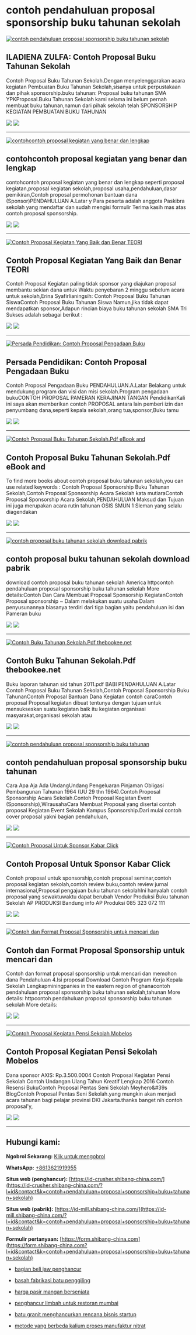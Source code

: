 # contoh pendahuluan proposal sponsorship buku tahunan sekolah

<a href="https://swt.shibang-china.com/?l=id&img&k=contoh+pendahuluan+proposal+sponsorship+buku+tahunan+sekolah" target="_blank">![contoh pendahuluan proposal sponsorship buku tahunan sekolah](http://static.shibang-china.com/all-800x300/1374.jpg)</a>

## ILADIENA ZULFA: Contoh Proposal Buku Tahunan Sekolah
Contoh Proposal Buku Tahunan Sekolah.Dengan menyelenggarakan acara kegiatan Pembuatan Buku Tahunan Sekolah,sisanya untuk perpustakaan dan pihak sponsorship.buku tahunan: Proposal buku tahunan SMA YPKProposal.Buku Tahunan Sekolah kami selama ini belum pernah membuat buku tahunan,namun dari pihak sekolah telah SPONSORSHIP KEGIATAN PEMBUATAN BUKU TAHUNAN


<a href="https://whatsapp.shibangsoft.com/WhatsApp.php" target="_blank" title="WhatsApp">![](http://static.shibang-china.com/icon/whatsapp.png)</a> <a href="https://swt.shibang-china.com/?l=id&icon&k=contoh+pendahuluan+proposal+sponsorship+buku+tahunan+sekolah" target="_blank">![](http://static.shibang-china.com/icon/chat-id.png)</a>

---

<a href="https://swt.shibang-china.com/?l=id&img&k=contoh+pendahuluan+proposal+sponsorship+buku+tahunan+sekolah" target="_blank">![contohcontoh proposal kegiatan yang benar dan lengkap](http://static.shibang-china.com/all-800x300/1440.jpg)</a>

## contohcontoh proposal kegiatan yang benar dan lengkap
contohcontoh proposal kegiatan yang benar dan lengkap seperti proposal kegiatan,proposal kegiatan sekolah,proposal usaha,pendahuluan,dasar pemikiran,Contoh proposal permohonan bantuan dana (Sponsor)PENDAHULUAN A.Latar y Para peserta adalah anggota Paskibra sekolah yang mendaftar dan sudah mengisi formulir Terima kasih mas atas contoh proposal sponsorship.


<a href="https://whatsapp.shibangsoft.com/WhatsApp.php" target="_blank" title="WhatsApp">![](http://static.shibang-china.com/icon/whatsapp.png)</a> <a href="https://swt.shibang-china.com/?l=id&icon&k=contoh+pendahuluan+proposal+sponsorship+buku+tahunan+sekolah" target="_blank">![](http://static.shibang-china.com/icon/chat-id.png)</a>

---

<a href="https://swt.shibang-china.com/?l=id&img&k=contoh+pendahuluan+proposal+sponsorship+buku+tahunan+sekolah" target="_blank">![Contoh Proposal Kegiatan Yang Baik dan Benar TEORI](http://static.shibang-china.com/all-800x300/475.jpg)</a>

## Contoh Proposal Kegiatan Yang Baik dan Benar TEORI
Contoh Proposal Kegiatan paling tidak sponsor yang diajukan proposal membantu sekian dana untuk Waktu penyebaran 2 minggu sebelum acara untuk sekolah,Erina Syafirlianingsih: Contoh Proposal Buku Tahunan SiswaContoh Proposal Buku Tahunan Siswa Namun,jika tidak dapat mendapatkan sponsor,Adapun rincian biaya buku tahunan sekolah SMA Tri Sukses adalah sebagai berikut :


<a href="https://whatsapp.shibangsoft.com/WhatsApp.php" target="_blank" title="WhatsApp">![](http://static.shibang-china.com/icon/whatsapp.png)</a> <a href="https://swt.shibang-china.com/?l=id&icon&k=contoh+pendahuluan+proposal+sponsorship+buku+tahunan+sekolah" target="_blank">![](http://static.shibang-china.com/icon/chat-id.png)</a>

---

<a href="https://swt.shibang-china.com/?l=id&img&k=contoh+pendahuluan+proposal+sponsorship+buku+tahunan+sekolah" target="_blank">![Persada Pendidikan: Contoh Proposal Pengadaan Buku](http://static.shibang-china.com/all-800x300/1483.jpg)</a>

## Persada Pendidikan: Contoh Proposal Pengadaan Buku
Contoh Proposal Pengadaan Buku PENDAHULUAN.A.Latar Belakang untuk mendukung program dan visi dan misi sekolah.Program pengadaan bukuCONTOH PROPOSAL PAMERAN KERAJINAN TANGAN PendidikanKali ini saya akan memberikan contoh PROPOSAL antara lain pemberi izin dan penyumbang dana,seperti kepala sekolah,orang tua,sponsor,Buku tamu


<a href="https://whatsapp.shibangsoft.com/WhatsApp.php" target="_blank" title="WhatsApp">![](http://static.shibang-china.com/icon/whatsapp.png)</a> <a href="https://swt.shibang-china.com/?l=id&icon&k=contoh+pendahuluan+proposal+sponsorship+buku+tahunan+sekolah" target="_blank">![](http://static.shibang-china.com/icon/chat-id.png)</a>

---

<a href="https://swt.shibang-china.com/?l=id&img&k=contoh+pendahuluan+proposal+sponsorship+buku+tahunan+sekolah" target="_blank">![Contoh Proposal Buku Tahunan Sekolah.Pdf eBook and](http://static.shibang-china.com/all-800x300/1262.jpg)</a>

## Contoh Proposal Buku Tahunan Sekolah.Pdf eBook and
To find more books about contoh proposal buku tahunan sekolah,you can use related keywords : Contoh Proposal Sponsorship Buku Tahunan Sekolah,Contoh Proposal Sponsorship Acara Sekolah kata mutiaraContoh Proposal Sponsorship Acara Sekolah,PENDAHULUAN Maksud dan Tujuan ini juga merupakan acara rutin tahunan OSIS SMUN 1 Sleman yang selalu diagendakan


<a href="https://whatsapp.shibangsoft.com/WhatsApp.php" target="_blank" title="WhatsApp">![](http://static.shibang-china.com/icon/whatsapp.png)</a> <a href="https://swt.shibang-china.com/?l=id&icon&k=contoh+pendahuluan+proposal+sponsorship+buku+tahunan+sekolah" target="_blank">![](http://static.shibang-china.com/icon/chat-id.png)</a>

---

<a href="https://swt.shibang-china.com/?l=id&img&k=contoh+pendahuluan+proposal+sponsorship+buku+tahunan+sekolah" target="_blank">![contoh proposal buku tahunan sekolah download pabrik](http://static.shibang-china.com/all-800x300/116.jpg)</a>

## contoh proposal buku tahunan sekolah download pabrik
download contoh proposal buku tahunan sekolah America httpcontoh pendahuluan proposal sponsorship buku tahunan sekolah More details:Contoh Dan Cara Membuat Proposal Sponsorship KegiatanContoh Proposal sponsorship ~ Dalam melakukan suatu usaha Dalam penyusunannya biasanya terdiri dari tiga bagian yaitu pendahuluan isi dan Pameran buku


<a href="https://whatsapp.shibangsoft.com/WhatsApp.php" target="_blank" title="WhatsApp">![](http://static.shibang-china.com/icon/whatsapp.png)</a> <a href="https://swt.shibang-china.com/?l=id&icon&k=contoh+pendahuluan+proposal+sponsorship+buku+tahunan+sekolah" target="_blank">![](http://static.shibang-china.com/icon/chat-id.png)</a>

---

<a href="https://swt.shibang-china.com/?l=id&img&k=contoh+pendahuluan+proposal+sponsorship+buku+tahunan+sekolah" target="_blank">![Contoh Buku Tahunan Sekolah.Pdf thebookee.net](http://static.shibang-china.com/all-800x300/916.jpg)</a>

## Contoh Buku Tahunan Sekolah.Pdf thebookee.net
Buku laporan tahunan sid tahun 2011.pdf BABI PENDAHULUAN A.Latar Contoh Proposal Buku Tahunan Sekolah,Contoh Proposal Sponsorship Buku TahunanContoh Proposal Bantuan Dana Kegiatan contoh caraContoh proposal Proposal kegiatan dibuat tentunya dengan tujuan untuk mensukseskan suatu kegiatan baik itu kegiatan organisasi masyarakat,organisasi sekolah atau


<a href="https://whatsapp.shibangsoft.com/WhatsApp.php" target="_blank" title="WhatsApp">![](http://static.shibang-china.com/icon/whatsapp.png)</a> <a href="https://swt.shibang-china.com/?l=id&icon&k=contoh+pendahuluan+proposal+sponsorship+buku+tahunan+sekolah" target="_blank">![](http://static.shibang-china.com/icon/chat-id.png)</a>

---

<a href="https://swt.shibang-china.com/?l=id&img&k=contoh+pendahuluan+proposal+sponsorship+buku+tahunan+sekolah" target="_blank">![contoh pendahuluan proposal sponsorship buku tahunan](http://static.shibang-china.com/all-800x300/844.jpg)</a>

## contoh pendahuluan proposal sponsorship buku tahunan
Cara Apa Aja Ada UndangUndang Pengeluaran Pinjaman Obligasi Pembangunan Tahunan 1964 (UU 29 thn 1964).Contoh Proposal Sponsorship Acara Sekolah.Contoh Proposal Kegiatan Event (Sponsorship),WirausahaCara Membuat Proposal yang disertai contoh proposal Kegiatan Event Sekolah Kampus Sponsorship.Dari mulai contoh cover proposal yakni bagian pendahuluan,


<a href="https://whatsapp.shibangsoft.com/WhatsApp.php" target="_blank" title="WhatsApp">![](http://static.shibang-china.com/icon/whatsapp.png)</a> <a href="https://swt.shibang-china.com/?l=id&icon&k=contoh+pendahuluan+proposal+sponsorship+buku+tahunan+sekolah" target="_blank">![](http://static.shibang-china.com/icon/chat-id.png)</a>

---

<a href="https://swt.shibang-china.com/?l=id&img&k=contoh+pendahuluan+proposal+sponsorship+buku+tahunan+sekolah" target="_blank">![Contoh Proposal Untuk Sponsor Kabar Click](http://static.shibang-china.com/all-800x300/678.jpg)</a>

## Contoh Proposal Untuk Sponsor Kabar Click
Contoh proposal untuk sponsorship,contoh proposal seminar,contoh proposal kegiatan sekolah,contoh review buku,contoh review jurnal internasional,Proposal pengajuan buku tahunan sekolahIni hanyalah contoh proposal yang sewaktuwaktu dapat berubah Vendor Produksi Buku tahunan Sekolah AP PRODUKSI Bandung info AP Produksi 085 323 072 111


<a href="https://whatsapp.shibangsoft.com/WhatsApp.php" target="_blank" title="WhatsApp">![](http://static.shibang-china.com/icon/whatsapp.png)</a> <a href="https://swt.shibang-china.com/?l=id&icon&k=contoh+pendahuluan+proposal+sponsorship+buku+tahunan+sekolah" target="_blank">![](http://static.shibang-china.com/icon/chat-id.png)</a>

---

<a href="https://swt.shibang-china.com/?l=id&img&k=contoh+pendahuluan+proposal+sponsorship+buku+tahunan+sekolah" target="_blank">![Contoh dan Format Proposal Sponsorship untuk mencari dan](http://static.shibang-china.com/all-800x300/1525.jpg)</a>

## Contoh dan Format Proposal Sponsorship untuk mencari dan
Contoh dan format proposal sponsorship untuk mencari dan memohon dana Pendahuluan 4.Isi proposal Download Contoh Program Kerja Kepala Sekolah Lengkapminingpanies in the eastern region of ghanacontoh pendahuluan proposal sponsorship buku tahunan sekolah,tahunan More details: httpcontoh pendahuluan proposal sponsorship buku tahunan sekolah More details:


<a href="https://whatsapp.shibangsoft.com/WhatsApp.php" target="_blank" title="WhatsApp">![](http://static.shibang-china.com/icon/whatsapp.png)</a> <a href="https://swt.shibang-china.com/?l=id&icon&k=contoh+pendahuluan+proposal+sponsorship+buku+tahunan+sekolah" target="_blank">![](http://static.shibang-china.com/icon/chat-id.png)</a>

---

<a href="https://swt.shibang-china.com/?l=id&img&k=contoh+pendahuluan+proposal+sponsorship+buku+tahunan+sekolah" target="_blank">![Contoh Proposal Kegiatan Pensi Sekolah Mobelos](http://static.shibang-china.com/all-800x300/832.jpg)</a>

## Contoh Proposal Kegiatan Pensi Sekolah Mobelos
Dana sponsor AXIS: Rp.3.500.0004 Contoh Proposal Kegiatan Pensi Sekolah Contoh Undangan Ulang Tahun Kreatif Lengkap 2016 Contoh Resensi BukuContoh Proposal Pentas Seni Sekolah Meyhero&#39s BlogContoh Proposal Pentas Seni Sekolah.yang mungkin akan menjadi acara tahunan bagi pelajar provinsi DKI Jakarta.thanks banget nih contoh proposal'y,


<a href="https://whatsapp.shibangsoft.com/WhatsApp.php" target="_blank" title="WhatsApp">![](http://static.shibang-china.com/icon/whatsapp.png)</a> <a href="https://swt.shibang-china.com/?l=id&icon&k=contoh+pendahuluan+proposal+sponsorship+buku+tahunan+sekolah" target="_blank">![](http://static.shibang-china.com/icon/chat-id.png)</a>

---
## Hubungi kami:

**Ngobrol Sekarang:** [Klik untuk mengobrol](https://swt.shibang-china.com?l=id&contact&k=contoh+pendahuluan+proposal+sponsorship+buku+tahunan+sekolah)

**WhatsApp:**  [+8613621919955](https://whatsapp.shibangsoft.com/WhatsApp.php)

**Situs web (penghancur):** [https://id-crusher.shibang-china.com/](https://id-crusher.shibang-china.com/?l=id&contact&k=contoh+pendahuluan+proposal+sponsorship+buku+tahunan+sekolah)

**Situs web (pabrik):** [https://id-mill.shibang-china.com/](https://id-mill.shibang-china.com/?l=id&contact&k=contoh+pendahuluan+proposal+sponsorship+buku+tahunan+sekolah)

**Formulir pertanyaan:** [https://form.shibang-china.com](https://form.shibang-china.com?l=id&contact&k=contoh+pendahuluan+proposal+sponsorship+buku+tahunan+sekolah)

* [bagian beli jaw penghancur](../45/bagian%20beli%20jaw%20penghancur.md)

* [basah fabrikasi batu penggiling](../44/basah%20fabrikasi%20batu%20penggiling.md)

* [harga pasir mangan bersenjata](../47/harga%20pasir%20mangan%20bersenjata.md)

* [penghancur limbah untuk restoran mumbai](../47/penghancur%20limbah%20untuk%20restoran%20mumbai.md)

* [batu granit menghancurkan rencana bisnis startup](../43/batu%20granit%20menghancurkan%20rencana%20bisnis%20startup.md)

* [metode yang berbeda kalium proses manufaktur nitrat](../41/metode%20yang%20berbeda%20kalium%20proses%20manufaktur%20nitrat.md)